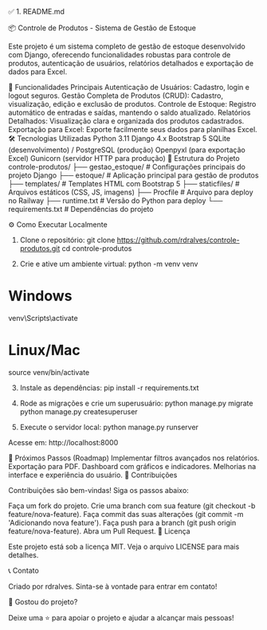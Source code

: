 
✅ 1. README.md 

📦 Controle de Produtos - Sistema de Gestão de Estoque

Este projeto é um sistema completo de gestão de estoque desenvolvido com Django, oferecendo funcionalidades robustas para controle de produtos, autenticação de usuários, relatórios detalhados e exportação de dados para Excel.

🚀 Funcionalidades Principais
Autenticação de Usuários: Cadastro, login e logout seguros.
Gestão Completa de Produtos (CRUD): Cadastro, visualização, edição e exclusão de produtos.
Controle de Estoque: Registro automático de entradas e saídas, mantendo o saldo atualizado.
Relatórios Detalhados: Visualização clara e organizada dos produtos cadastrados.
Exportação para Excel: Exporte facilmente seus dados para planilhas Excel.
🛠️ Tecnologias Utilizadas
Python 3.11
Django 4.x
Bootstrap 5
SQLite (desenvolvimento) / PostgreSQL (produção)
Openpyxl (para exportação Excel)
Gunicorn (servidor HTTP para produção)
📂 Estrutura do Projeto
controle-produtos/
├── gestao_estoque/          # Configurações principais do projeto Django
├── estoque/                 # Aplicação principal para gestão de produtos
├── templates/               # Templates HTML com Bootstrap 5
├── staticfiles/             # Arquivos estáticos (CSS, JS, imagens)
├── Procfile                 # Arquivo para deploy no Railway
├── runtime.txt              # Versão do Python para deploy
└── requirements.txt         # Dependências do projeto

⚙️ Como Executar Localmente
1. Clone o repositório:
git clone https://github.com/rdralves/controle-produtos.git
cd controle-produtos

2. Crie e ative um ambiente virtual:
python -m venv venv
# Windows
venv\Scripts\activate
# Linux/Mac
source venv/bin/activate

3. Instale as dependências:
pip install -r requirements.txt

4. Rode as migrações e crie um superusuário:
python manage.py migrate
python manage.py createsuperuser

5. Execute o servidor local:
python manage.py runserver


Acesse em: http://localhost:8000

📌 Próximos Passos (Roadmap)
 Implementar filtros avançados nos relatórios.
 Exportação para PDF.
 Dashboard com gráficos e indicadores.
 Melhorias na interface e experiência do usuário.
🤝 Contribuições

Contribuições são bem-vindas! Siga os passos abaixo:

Faça um fork do projeto.
Crie uma branch com sua feature (git checkout -b feature/nova-feature).
Faça commit das suas alterações (git commit -m 'Adicionando nova feature').
Faça push para a branch (git push origin feature/nova-feature).
Abra um Pull Request.
📄 Licença

Este projeto está sob a licença MIT. Veja o arquivo LICENSE para mais detalhes.

📞 Contato

Criado por rdralves. Sinta-se à vontade para entrar em contato!

🌟 Gostou do projeto?

Deixe uma ⭐️ para apoiar o projeto e ajudar a alcançar mais pessoas!

